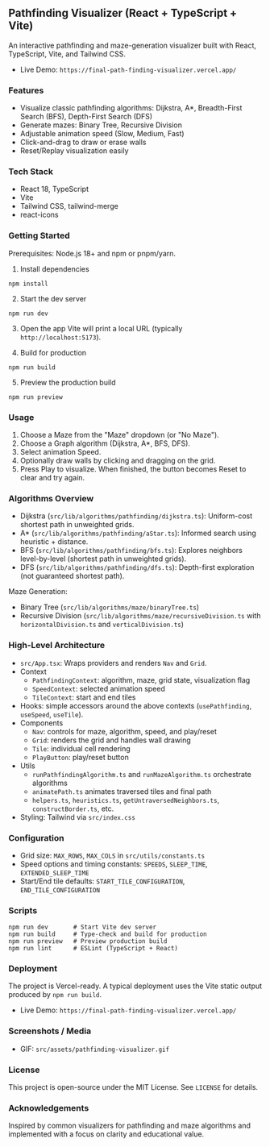 ## Pathfinding Visualizer (React + TypeScript + Vite)

An interactive pathfinding and maze-generation visualizer built with React, TypeScript, Vite, and Tailwind CSS.

- Live Demo: `https://final-path-finding-visualizer.vercel.app/`

### Features
- Visualize classic pathfinding algorithms: Dijkstra, A*, Breadth-First Search (BFS), Depth-First Search (DFS)
- Generate mazes: Binary Tree, Recursive Division
- Adjustable animation speed (Slow, Medium, Fast)
- Click-and-drag to draw or erase walls
- Reset/Replay visualization easily

### Tech Stack
- React 18, TypeScript
- Vite
- Tailwind CSS, tailwind-merge
- react-icons

### Getting Started
Prerequisites: Node.js 18+ and npm or pnpm/yarn.

1) Install dependencies
```
npm install
```

2) Start the dev server
```
npm run dev
```

3) Open the app
Vite will print a local URL (typically `http://localhost:5173`).

4) Build for production
```
npm run build
```

5) Preview the production build
```
npm run preview
```

### Usage
1) Choose a Maze from the "Maze" dropdown (or "No Maze").
2) Choose a Graph algorithm (Dijkstra, A*, BFS, DFS).
3) Select animation Speed.
4) Optionally draw walls by clicking and dragging on the grid.
5) Press Play to visualize. When finished, the button becomes Reset to clear and try again.

### Algorithms Overview
- Dijkstra (`src/lib/algorithms/pathfinding/dijkstra.ts`): Uniform-cost shortest path in unweighted grids.
- A* (`src/lib/algorithms/pathfinding/aStar.ts`): Informed search using heuristic + distance.
- BFS (`src/lib/algorithms/pathfinding/bfs.ts`): Explores neighbors level-by-level (shortest path in unweighted grids).
- DFS (`src/lib/algorithms/pathfinding/dfs.ts`): Depth-first exploration (not guaranteed shortest path).

Maze Generation:
- Binary Tree (`src/lib/algorithms/maze/binaryTree.ts`)
- Recursive Division (`src/lib/algorithms/maze/recursiveDivision.ts` with `horizontalDivision.ts` and `verticalDivision.ts`)

### High-Level Architecture
- `src/App.tsx`: Wraps providers and renders `Nav` and `Grid`.
- Context
  - `PathfindingContext`: algorithm, maze, grid state, visualization flag
  - `SpeedContext`: selected animation speed
  - `TileContext`: start and end tiles
- Hooks: simple accessors around the above contexts (`usePathfinding`, `useSpeed`, `useTile`).
- Components
  - `Nav`: controls for maze, algorithm, speed, and play/reset
  - `Grid`: renders the grid and handles wall drawing
  - `Tile`: individual cell rendering
  - `PlayButton`: play/reset button
- Utils
  - `runPathfindingAlgorithm.ts` and `runMazeAlgorithm.ts` orchestrate algorithms
  - `animatePath.ts` animates traversed tiles and final path
  - `helpers.ts`, `heuristics.ts`, `getUntraversedNeighbors.ts`, `constructBorder.ts`, etc.
- Styling: Tailwind via `src/index.css`

### Configuration
- Grid size: `MAX_ROWS`, `MAX_COLS` in `src/utils/constants.ts`
- Speed options and timing constants: `SPEEDS`, `SLEEP_TIME`, `EXTENDED_SLEEP_TIME`
- Start/End tile defaults: `START_TILE_CONFIGURATION`, `END_TILE_CONFIGURATION`

### Scripts
```
npm run dev       # Start Vite dev server
npm run build     # Type-check and build for production
npm run preview   # Preview production build
npm run lint      # ESLint (TypeScript + React)
```

### Deployment
The project is Vercel-ready. A typical deployment uses the Vite static output produced by `npm run build`.

- Live Demo: `https://final-path-finding-visualizer.vercel.app/`

### Screenshots / Media
- GIF: `src/assets/pathfinding-visualizer.gif`

### License
This project is open-source under the MIT License. See `LICENSE` for details.

### Acknowledgements
Inspired by common visualizers for pathfinding and maze algorithms and implemented with a focus on clarity and educational value.


